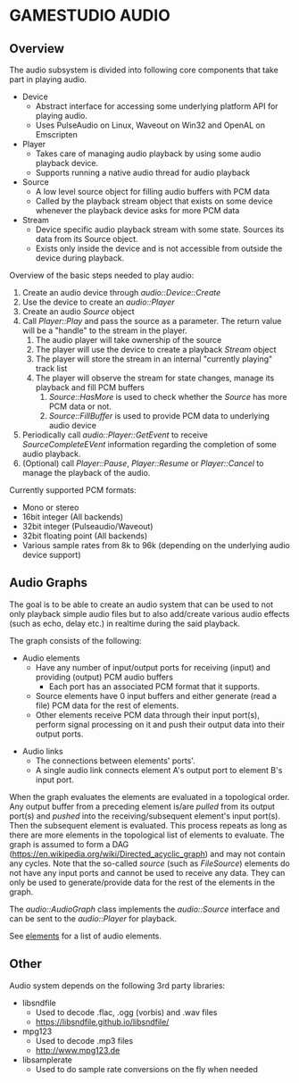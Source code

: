 GAMESTUDIO AUDIO
=====================

Overview
---------------------
The audio subsystem is divided into following core components that take part in playing audio.

* Device 
   - Abstract interface for accessing some underlying platform API for playing audio.
   - Uses PulseAudio on Linux, Waveout on Win32 and OpenAL on Emscripten
* Player
  - Takes care of managing audio playback by using some audio playback device.
  - Supports running a native audio thread for audio playback
* Source
  - A low level source object for filling audio buffers with PCM data
  - Called by the playback stream object that exists on some device whenever the playback device asks for more PCM data
* Stream
  - Device specific audio playback stream with some state. Sources its data from its Source object.
  - Exists only inside the device and is not accessible from outside the device during playback.
    
Overview of the basic steps needed to play audio:
1. Create an audio device through *audio::Device::Create* 
2. Use the device to create an *audio::Player*
3. Create an audio *Source* object
4. Call *Player::Play* and pass the source as a parameter. The return value will be a "handle" to the stream in the player.
   1. The audio player will take ownership of the source
   2. The player will use the device to create a playback *Stream* object
   3. The player will store the stream in an internal "currently playing" track list
   4. The player will observe the stream for state changes, manage its playback and fill PCM buffers 
      1. *Source::HasMore* is used to check whether the *Source* has more PCM data or not.
      2. *Source::FillBuffer* is used to provide PCM data to underlying audio device
5. Periodically call *audio::Player::GetEvent* to receive *SourceCompleteEVent* information regarding the 
   completion of some audio playback. 
6. (Optional) call *Player::Pause*, *Player::Resume* or *Player::Cancel* to manage the playback of the audio. 

Currently supported PCM formats:
* Mono or stereo
* 16bit integer (All backends) 
* 32bit integer (Pulseaudio/Waveout)
* 32bit floating point (All backends)
* Various sample rates from 8k to 96k (depending on the underlying audio device support)

Audio Graphs
-------------
The goal is to be able to create an audio system that can be used to not only playback simple audio files but to also
add/create various audio effects (such as echo, delay etc.) in realtime during the said playback.

The graph consists of the following:
* Audio elements
  - Have any number of input/output ports for receiving (input) and providing (output) PCM audio buffers
    - Each port has an associated PCM format that it supports.   
  - Source elements have 0 input buffers and either generate (read a file) PCM data for the rest of elements.
  - Other elements receive PCM data through their input port(s), perform signal processing on it and push their
    output data into their output ports.
- Audio links
  - The connections between elements' ports'.
  - A single audio link connects element A's output port to element B's input port. 

When the graph evaluates the elements are evaluated in a topological order. Any output buffer from a preceding 
element is/are *pulled* from its output port(s) and *pushed* into the receiving/subsequent element's input port(s). 
Then the subsequent element is evaluated. This process repeats as long as there are more elements in the topological 
list of elements to evaluate. The graph is assumed to form a DAG  (https://en.wikipedia.org/wiki/Directed_acyclic_graph)
and may not contain any cycles. Note that the so-called *source* (such as *FileSource*) elements do not have any 
input ports and cannot be used to receive any data. They can only be used to generate/provide data for the rest of the
elements in the graph.

The *audio::AudioGraph* class implements the *audio::Source* interface and can be sent to the *audio::Player*
for playback.

See [elements](element.h) for a list of audio elements.

Other
-------------
Audio system depends on the following 3rd party libraries:
* libsndfile
  - Used to decode .flac, .ogg (vorbis) and .wav files
  - https://libsndfile.github.io/libsndfile/
* mpg123
  - Used to decode .mp3 files
  - http://www.mpg123.de
* libsamplerate
  - Used to do sample rate conversions on the fly when needed
  
